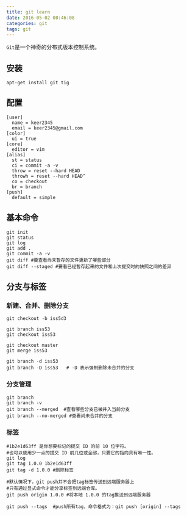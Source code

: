 ```yaml
---
title: git learn
date: 2016-05-02 00:46:08
categories: git
tags: git
---
```

`Git`是一个神奇的分布式版本控制系统。

<!-- more -->

## 安装
```
apt-get install git tig
```

## 配置
```shell ~/.gitconfig
[user]
  name = keer2345
  email = keer2345@gmail.com
[color]
  ui = true
[core]
  editor = vim
[alias]
  st = status
  ci = commit -a -v
  throw = reset --hard HEAD
  throwh = reset --hard HEAD^
  co = checkout
  br = branch
[push]
  default = simple
```

## 基本命令
```
git init
git status
git log
git add .
git commit -a -v
git diff #要查看尚未暂存的文件更新了哪些部分
git diff --staged #要看已经暂存起来的文件和上次提交时的快照之间的差异
```

## 分支与标签
### 新建、合并、删除分支
```
git checkout -b iss5d3

git branch iss53
git checkout iss53

git checkout master
git merge iss53

git branch -d iss53
git branch -D iss53   # -D 表示强制删除未合并的分支
```

### 分支管理
```shell
git branch
git branch -v
git branch --merged  #查看哪些分支已被并入当前分支
git branch --no-merged #查看尚未合并的分支
```

### 标签
```
#1b2e1d63ff 是你想要标记的提交 ID 的前 10 位字符。
#也可以使用少一点的提交 ID 前几位或全部，只要它的指向具有唯一性。
git log
git tag 1.0.0 1b2e1d63ff
git tag -d 1.0.0 #删除标签

#默认情况下，git push并不会把tag标签传送到远端服务器上
#只有通过显式命令才能分享标签到远端仓库。
git push origin 1.0.0 #将本地 1.0.0 的tag推送到远端服务器

git push --tags  #push所有tag，命令格式为：git push [origin] --tags
```
